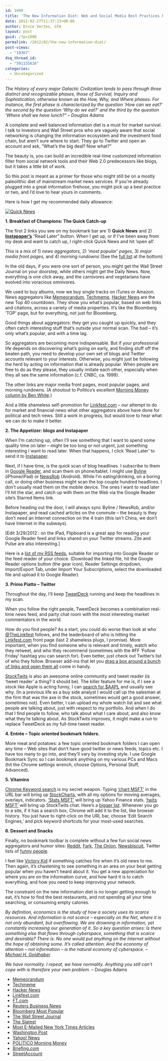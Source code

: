 ```yaml
---
id: 1090
title: 'The New Information Diet: Web and Social Media Best Practices For Investors'
date: 2012-02-27T11:37:23+00:00
author: Druce Vertes, CFA
layout: post
guid: /?p=1090
permalink: /2012/02/the-new-information-diet/
post-views:
  - "10367"
dsq_thread_id:
  - "591155816"
categories:
  - Uncategorized
---
```

_The History of every major Galactic Civilization tends to pass through three distinct and recognizable phases, those of Survival, Inquiry and Sophistication, otherwise known as the How, Why, and Where phases. For instance, the first phase is characterized by the question &#8216;How can we eat?&#8217; the second by the question &#8216;Why do we eat?&#8217; and the third by the question &#8216;Where shall we have lunch?” &#8211; Douglas Adams_ 

A complete and well balanced information diet is a must for market survival. I talk to investors and Wall Street pros who are vaguely aware that social networking is changing the information ecosystem and the investment food chain, but aren&#8217;t sure where to start. They go to Twitter and open an account and ask, &#8220;What&#8217;s the big deal? Now what?&#8221;

The beauty is, you can build an incredible real-time customized information filter from social network tools and their Web 2.0 predecessors like blogs, but it takes a little bit of work. 

So this post is meant as a primer for those who might still be on a mostly paleolithic diet of mainstream market news services. If you&#8217;re already plugged into a great information firehose, you might pick up a best practice or two, and I&#8217;d love to hear yours in comments.  
<!--more-->

  
Here is how I get my recommended daily allowance:

[<img src="/uploads/2012/02/QuickNews1.png" alt="Quick News" title="Quick News" width="509" height="463" class="alignnone size-full wp-image-1123" srcset="/uploads/2012/02/QuickNews1.png 509w, /uploads/2012/02/QuickNews1-300x272.png 300w" sizes="(max-width: 509px) 100vw, 509px" />](/uploads/2012/02/QuickNews1.png)

**1. Breakfast of Champions: The Quick Catch-up**

The first 2 links you see on my bookmark bar are 1) **Quick News** and 2) **<a href="http://www.instapaper.com" title="Instapaper" target="_blank">Instapaper&#8217;s</a>** &#8220;Read Later&#8221; button. When I get up, or if I&#8217;ve been away from my desk and want to catch up, I right-click Quick News and hit &#8216;open all&#8217;.

This is a mix of 1) _news aggregators,_ 2) _&#8216;most popular&#8217; pages_, 3) _major media front pages,_ and 4) _morning rundowns_ (See the <a HREF="#quicknews">full list</a> at the bottom)

In the old days, if you were one sort of person, you might get the Wall Street Journal on your doorstep, while others might get the Daily News. Now, everything is one click away, and the carnivores and vegetarians have evolved into voracious omnivores. 

We used to buy albums, now we buy single tracks on iTunes or Amazon. News aggregators like <a href="http://memeorandum.com" title="Memeorandum" target="_blank">Memeorandum</a>, <a href="http://techmeme.com" title="TechMeme" target="_blank">Techmeme</a>, <a href="http://news.ycombinator.com" title="Hacker News" target="_blank">Hacker News</a> are the new Top 40 countdown. They show you what&#8217;s popular, based on web links and citations, across a variety of media properties. It&#8217;s like the Bloomberg &#8216;TOP&#8217; page, but for everything, not just for Bloomberg. 

Good things about aggregators: they get you caught up quickly, and they often catch interesting stuff that&#8217;s outside your normal scan. The bad &#8211; it&#8217;s only what&#8217;s popular, and with a time lag. 

So aggregators are becoming more indispensable. But if your professional life depends on discovering what&#8217;s going on early, and finding stuff off the beaten path, you need to develop your own set of blogs and Twitter accounts relevant to your interests. Otherwise, you might just be following the herd by acting on information that is already popular. When people are free to do as they please, they usually imitate each other, especially when they all see the same information (c.f. CNBC, ca. 1999).

The other links are major media front pages, most popular pages, and morning rundowns. (A shoutout to Politico&#8217;s excellent <a href="http://www.politico.com/morningmoney/" target="_blank">Morning Money column by Ben White</a>.) 

And a little shameless self-promotion for <a href="http://linkfest.com/" target="_blank">Linkfest.com</a> &#8211; our attempt to do for market and financial news what other aggregators above have done for political and tech news. Still a work in progress, but would love to hear what we can do to make it better.

**2. The Appetizer: blogs and Instapaper**

When I&#8217;m catching up, often I&#8217;ll see something that I want to spend some quality time on later &#8211; might be too long or not urgent, just something interesting I want to read later. When that happens, I click &#8216;Read Later&#8217; to send it to <a href="http://www.instapaper.com/" target="_blank">Instapaper</a>. 

Next, if I have time, is the quick scan of blog headlines. I subscribe to them in <a href="http://www.google.com/reader/view/#overview-page" target="_blank">Google Reader</a>, and scan them on phone/tablet. I might use <a href="http://www.phantomfish.com/byline.html" title="Byline" target="_blank">Byline</a> (iPhone/iPad) or <a href="https://market.android.com/details?id=com.newsrob&#038;hl=en" title="NewsRob" target="_blank">NewsRob</a> (Android). While I&#8217;m eating/drinking, on a boring call, or doing other business <cough> might scan the top couple hundred headlines. I don&#8217;t usually read them on the mobile device. The ones I want to read later I&#8217;ll hit the star, and catch up with them on the Web via the Google Reader site&#8217;s Starred Items link.

Before heading out the door, I will always sync Byline / NewsRob, and/or Instapaper, and read cached articles on the commute &#8211; the beauty is they don&#8217;t need an Internet connection on the 4 train (this isn&#8217;t China, we don&#8217;t have Internet in the subways). 

[Edit 3/29/2012 : on the iPad, Flipboard is a great app for reading your Google Reader feed and links shared on your Twitter streams. Zite and Pulse are also interesting.]

Here is a <a href="/uploads/2012/02/google-reader-subscriptions.xml" title="OPML file" target="_blank">list of my RSS feeds</a>, suitable for importing into Google Reader or the feed reader of your choice. (Download the linked file, hit the Google Reader options button (the gear icon), Reader Settings dropdown, Import/Export Tab, under Import Your Subscriptions, select the downloaded file and upload it to Google Reader)

**3. Primo Piatto &#8211; Twitter**

Throughout the day, I&#8217;ll keep <a href="http://www.tweetdeck.com/" title="TweetDeck" target="_blank">TweetDeck</a> running and keep the headlines in my scan. 

When you follow the right people, TweetDeck becomes a combination real-time news feed, and party chat room with the most interesting market commentators in the world. 

How do you find people? As a start, you could do worse than look at who <a href="https://twitter.com/#!/TheLinkfest/following" title="@TheLinkfest" target="_blank">@TheLinkfest</a> follows, and the leaderboard of who is hitting the <a href="http://www.linkfest.com/tweeps" title="Linkfest.com leaderboard" target="_blank">Linkfest.com</a> front page (last 2 shameless plugs, I promise). More important, when you find someone who is relevant and timely, watch who they retweet, and who they recommend (sometimes with the #FF &#8216;Follow Friday&#8217; hashtag you can search for). Even better, just check out Twitter&#8217;s list of who they follow. Browser add-ins that let you <a href="http://lifehacker.com/5799854/open-multiple-links-with-a-click-and-a-drag-with-these-browser-add+ons " title="Linkclump / Multi Links" target="_blank">drag a box around a bunch of links and open them all</a> come in handy. 

<a href="http://stocktwits.com/" title="StockTwits" target="_blank">StockTwits</a> is also an awesome online community and tweet reader (is &#8216;tweet reader&#8217; a thing? it should be). The killer feature for me is, if I see a stock like Apple is acting funny, I can <a href="http://stocktwits.com/symbol/AAPL" target="_blank">search for $AAPL</a> and usually see why. (In a previous life as a buy side analyst I would call up the salesman at the firm that was the axe in the stock, sometimes would get a good answer, sometimes not). Even better, I can upload my whole watch list and see what people are talking about, just with respect to my portfolio. And when I do that I find people to follow, who talk about what I care about, and also know what they&#8217;re talking about. As StockTwits improves, it might make a run to replace TweetDeck as my full-time tweet reader. 

**4. Entr&eacute;e &#8211; Topic oriented bookmark folders.** 

More meat and potatoes: a few topic oriented bookmark folders I can open any time &#8211; Web sites that don&#8217;t have good twitter or news feeds, topics etc. I have too many to go into, and they&#8217;ll vary by investing style. I use Google Bookmark Sync so I can bookmark anything on my various PCs and Macs (hit the Chrome settings wrench, choose Options, Personal Stuff, Advanced). 

**5. Vitamins** 

[Chrome Keyword search](http://lifehacker.com/5476033/how-to-set-keyword-bookmarks-in-google-chrome) is my secret weapon. Typing <a href="http://stockcharts.com/h-sc/ui?s=MSFT" target="_blank">&#8216;chart MSFT&#8217;</a> in the URL bar will bring up [StockCharts](http://stockcharts.com/h-sc/ui?s=MSFT&p=W&b=3&g=0&id=p33407302522), with all my options for moving averages, overlays, indicators. [&#8216;Stats MSFT&#8217;](http://finance.yahoo.com/q/ks?s=MSFT+Key+Statistics) will bring up Yahoo Finance stats. <a href="http://stocktwits.com/symbol/MSFT" title="StockTwits search" target="_blank">&#8216;twits MSFT&#8217;</a> will bring up StockTwits chat. Here&#8217;s a [bigger list](/uploads/2012/02/keywordsearch2.png). Whenever you go to a site, if it has a search box, Chrome will add it to the list, like browser history. You just have to right-click on the URL bar, choose &#8216;Edit Search Engines,&#8217; and pick keyword shortcuts for your most-used searches.

**6. Dessert and Snacks**

Finally, no bookmark toolbar is complete without a few fun social news aggregators and humor sites: [Reddit](http://www.reddit.com/), <a href="http://www.fark.com/" title="Fark.com" target="_blank">Fark</a>, <a href="http://www.theonion.com/" title="The Onion" target="_blank">The Onion</a>, <a href="http://www.newsbiscuit.com/" target="_blank">Newsbiscuit</a>, Twitter lists of <a href="http://www.huffingtonpost.com/2009/08/25/50-funny-people-you-shoul_n_267417.html" title="Funny people on Twitter" target="_blank">funny people</a>.

I feel like <a href="http://memegenerator.net/Victory-Kid" title="Victory Kid" target="_blank">Victory Kid</a> if something catches fire when it&#8217;s old news to me. Then again, it&#8217;s chastening to see something in an area on your beat getting popular when you haven&#8217;t heard about it. You get a new appreciation for where you are on the information curve, and how hard it is to catch everything, and how you need to keep improving your network.

The constraint on the new information diet is no longer getting enough to eat, it&#8217;s how to find the best restaurants, and not spending all your time searching, or consuming empty calories.

_By definition, economics is the study of how a society uses its scarce resources. And information is not scarce &#8211; especially on the Net, where it is not only abundant, but overflowing. We are drowning in information, yet constantly increasing our generation of it. So a key question arises: Is there something else that flows through cyberspace, something that is scarce and desirable? There is. No one would put anything on the Internet without the hope of obtaining some. It&#8217;s called attention. And the economy of attention &#8211; not information &#8211; is the natural economy of cyberspace. &#8211; [Michael H. Goldhaber](http://www.wired.com/wired/archive/5.12/es_attention.html "Wired - Issue 5.12 | Dec 1997")_

_We have normality. I repeat, we have normality. Anything you still can&#8217;t cope with is therefore your own problem._ &#8211; Douglas Adams

 <a name="quicknews"></a></p> 

  * [Memeorandum](http://www.memeorandum.com/)
  * [Techmeme](http://www.techmeme.com)
  * [Hacker News](http://news.ycombinator.com)
  * [Linkfest.com](http://www.linkfest.com)
  * [FT.com](http://www.ft.com/home/us)
  * [Reuters Business News](http://www.reuters.com/news/archive/businessNews?date=today)
  * [Bloomberg Most Popular](http://www.bloomberg.com/popular)
  * [The Wall Street Journal](http://online.wsj.com/home-page)
  * [The Slatest](http://slatest.slate.com/index.html)
  * [Most E-Mailed New York Times Articles](http://www.nytimes.com/most-popular-emailed)
  * [Washington Post](http://www.washingtonpost.com/?reload=true)
  * [Yahoo! News](http://news.yahoo.com)
  * [POLITICO Morning Money](http://www.politico.com/morningmoney)
  * [Briefing.com](http://briefing.com)
  * [StreetAccount](https://www.streetaccount.com)